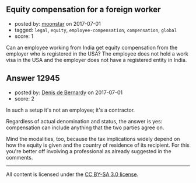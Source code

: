 ## Equity compensation for a foreign worker

- posted by: [moonstar](https://stackexchange.com/users/1317672/moonstar) on 2017-07-01
- tagged: `legal`, `equity`, `employee-compensation`, `compensation`, `global`
- score: 1

Can an employee working from India get equity compensation from the employer who is registered in the USA? The employee does not hold a work visa in the USA and the employer does not have a registered entity in India.




## Answer 12945

- posted by: [Denis de Bernardy](https://stackexchange.com/users/182468/denis-de-bernardy) on 2017-07-01
- score: 2

In such a setup it's not an employee; it's a contractor.

Regardless of actual denomination and status, the answer is yes: compensation can include anything that the two parties agree on.

Mind the modalities, too, because the tax implications widely depend on how the equity is given and the country of residence of its recipient. For this you're better off involving a professional as already suggested in the comments.



---

All content is licensed under the [CC BY-SA 3.0 license](https://creativecommons.org/licenses/by-sa/3.0/).

